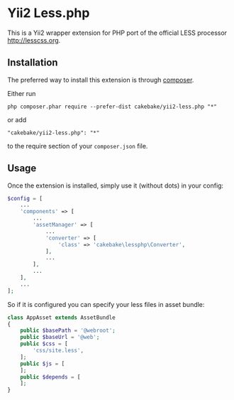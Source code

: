 Yii2 Less.php
=============
This is a Yii2 wrapper extension for PHP port of the official LESS processor http://lesscss.org.

Installation
------------

The preferred way to install this extension is through [composer](http://getcomposer.org/download/).

Either run

```
php composer.phar require --prefer-dist cakebake/yii2-less.php "*"
```

or add

```
"cakebake/yii2-less.php": "*"
```

to the require section of your `composer.json` file.


Usage
-----

Once the extension is installed, simply use it (without dots) in your config:

```php
$config = [
    ...
    'components' => [
		...
        'assetManager' => [
            ...
            'converter' => [
                'class' => 'cakebake\lessphp\Converter',
            ],
			...
        ],
		...
	],
	...
];
```

So if it is configured you can specify your less files in asset bundle:

```php
class AppAsset extends AssetBundle
{
    public $basePath = '@webroot';
    public $baseUrl = '@web';
    public $css = [
        'css/site.less',
    ];
    public $js = [
    ];
    public $depends = [
    ];
}
```
